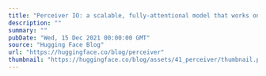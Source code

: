 ```yaml
---
title: "Perceiver IO: a scalable, fully-attentional model that works on any modality"
description: ""
summary: ""
pubDate: "Wed, 15 Dec 2021 00:00:00 GMT"
source: "Hugging Face Blog"
url: "https://huggingface.co/blog/perceiver"
thumbnail: "https://huggingface.co/blog/assets/41_perceiver/thumbnail.png"
---
```


